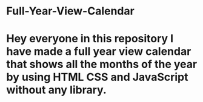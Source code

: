 # Full-Year-View-Calendar
# Hey everyone in this repository I have made a full year view calendar that shows all the months of the year by using HTML CSS and JavaScript without any library.

